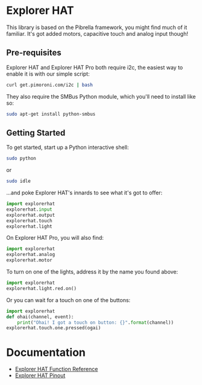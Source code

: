 # Explorer HAT

This library is based on the Pibrella framework, you might find much of it familiar. It's got added motors, capacitive touch and analog input though!

## Pre-requisites

Explorer HAT and Explorer HAT Pro both require i2c, the easiest way to enable it is with our simple script:

```bash
curl get.pimoroni.com/i2c | bash
```

They also require the SMBus Python module, which you'll need to install like so:

```bash
sudo apt-get install python-smbus
```

## Getting Started

To get started, start up a Python interactive shell:

```bash
sudo python
```

or

```bash
sudo idle
```

...and poke Explorer HAT's innards to see what it's got to offer:

```python
import explorerhat
explorerhat.input
explorerhat.output
explorerhat.touch
explorerhat.light
```

On Explorer HAT Pro, you will also find:

```python
import explorerhat
explorerhat.analog
explorerhat.motor
```

To turn on one of the lights, address it by the name you found above:

```python
import explorerhat
explorerhat.light.red.on()
```

Or you can wait for a touch on one of the buttons:

```python
import explorerhat
def ohai(channel, event):
    print("Ohai! I got a touch on button: {}".format(channel))
explorerhat.touch.one.pressed(ogai)
```


# Documentation

* [Explorer HAT Function Reference](/REFERENCE.md)
* [Explorer HAT Pinout](/PINS.md)
